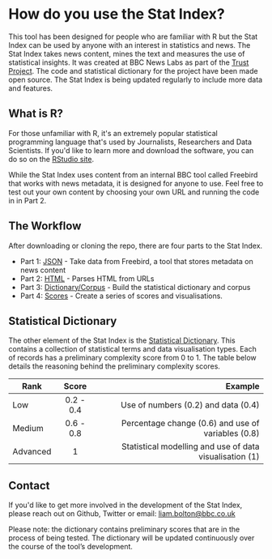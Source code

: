 # How do you use the Stat Index?       
This tool has been designed for people who are familiar with R but the Stat Index can be used by anyone with an interest in statistics and news. The Stat Index takes news content, mines the text and measures the use of statistical insights. It was created at BBC News Labs as part of the [Trust Project](http://thetrustproject.org/). The code and statistical dictionary for the project have been made open source. The Stat Index is being updated regularly to include more data and features.


## What is R?
For those unfamiliar with R, it's an extremely popular statistical programming language that's used by Journalists, Researchers and Data Scientists. If you'd like to learn more and download the software, you can do so on the [RStudio site](https://www.rstudio.com/products/rstudio/download2/).

While the Stat Index uses content from an internal BBC tool called Freebird that works with news metadata, it is designed for anyone to use. Feel free to test out your own content by choosing your own URL and running the code in in Part 2.


## The Workflow
After downloading or cloning the repo, there are four parts to the Stat Index.
- Part 1: [JSON](https://github.com/BBC-News-Labs/Text_Analytics/blob/master/StatIndex/StatIndex-Analysis/R%20Code%20-%20StatIndex%20-%20JSON.R) - Take data from Freebird, a tool that stores metadata on news content
- Part 2: [HTML](https://github.com/BBC-News-Labs/Text_Analytics/blob/master/StatIndex/StatIndex-Analysis/R%20Code%20-%20StatIndex%20-%20HTML.R) - Parses HTML from URLs
- Part 3: [Dictionary/Corpus](https://github.com/BBC-News-Labs/Text_Analytics/blob/master/StatIndex/StatIndex-Analysis/R%20Code%20-%20StatIndex%20-%20Dictionary%2C%20Corpus.R) - Build the statistical dictionary and corpus
- Part 4: [Scores](https://github.com/BBC-News-Labs/Text_Analytics/blob/master/StatIndex/StatIndex-Analysis/R%20Code%20-%20StatIndex%20-%20Scoring.R) - Create a series of scores and visualisations.


## Statistical Dictionary
The other element of the Stat Index is the [Statistical Dictionary](https://github.com/BBC-News-Labs/Text_Analytics/tree/master/StatIndex/StatIndex-StatDictionary). This contains a collection of statistical terms and data visualisation types. Each of records has a preliminary complexity score from 0 to 1. The table below details the reasoning behind the preliminary complexity scores.

| Rank          | Score         | Example                                                   |
| ------------- |:-------------:| ---------------------------------------------------:      |
| Low           | 0.2 - 0.4     |  Use of numbers (0.2) and data (0.4)                      |
| Medium        | 0.6 - 0.8     |  Percentage change (0.6) and use of variables (0.8)       |
| Advanced      | 1             |  Statistical modelling and use of data visualisation (1)  |


## Contact
If you'd like to get more involved in the development of the Stat Index, please reach out on Github, Twitter or email: <u>liam.bolton@bbc.co.uk</u> 

Please note: the dictionary contains preliminary scores that are in the process of being tested. The dictionary will be updated continuously over the course of the tool’s development.
